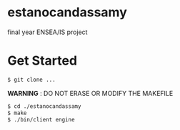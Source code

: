 # estanocandassamy
final year  ENSEA/IS project
# Get Started
```sh 
$ git clone ...
```

**WARNING** : DO NOT ERASE OR MODIFY THE MAKEFILE

```sh
$ cd ./estanocandassamy
$ make
$ ./bin/client engine
```
